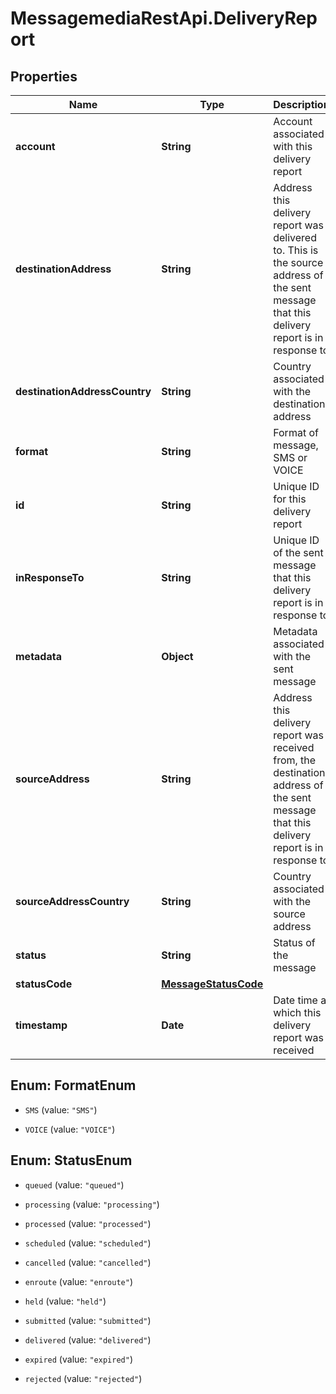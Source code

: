 # MessagemediaRestApi.DeliveryReport

## Properties
Name | Type | Description | Notes
------------ | ------------- | ------------- | -------------
**account** | **String** | Account associated with this delivery report | [optional] 
**destinationAddress** | **String** | Address this delivery report was delivered to. This is the source address of the sent message that this delivery report is in response to | [optional] 
**destinationAddressCountry** | **String** | Country associated with the destination address | [optional] 
**format** | **String** | Format of message, SMS or VOICE | [optional] 
**id** | **String** | Unique ID for this delivery report | [optional] 
**inResponseTo** | **String** | Unique ID of the sent message that this delivery report is in response to | [optional] 
**metadata** | **Object** | Metadata associated with the sent message | [optional] 
**sourceAddress** | **String** | Address this delivery report was received from, the destination address of the sent message that this delivery report is in response to | [optional] 
**sourceAddressCountry** | **String** | Country associated with the source address | [optional] 
**status** | **String** | Status of the message | [optional] 
**statusCode** | [**MessageStatusCode**](MessageStatusCode.md) |  | [optional] 
**timestamp** | **Date** | Date time at which this delivery report was received | [optional] 


<a name="FormatEnum"></a>
## Enum: FormatEnum


* `SMS` (value: `"SMS"`)

* `VOICE` (value: `"VOICE"`)




<a name="StatusEnum"></a>
## Enum: StatusEnum


* `queued` (value: `"queued"`)

* `processing` (value: `"processing"`)

* `processed` (value: `"processed"`)

* `scheduled` (value: `"scheduled"`)

* `cancelled` (value: `"cancelled"`)

* `enroute` (value: `"enroute"`)

* `held` (value: `"held"`)

* `submitted` (value: `"submitted"`)

* `delivered` (value: `"delivered"`)

* `expired` (value: `"expired"`)

* `rejected` (value: `"rejected"`)




